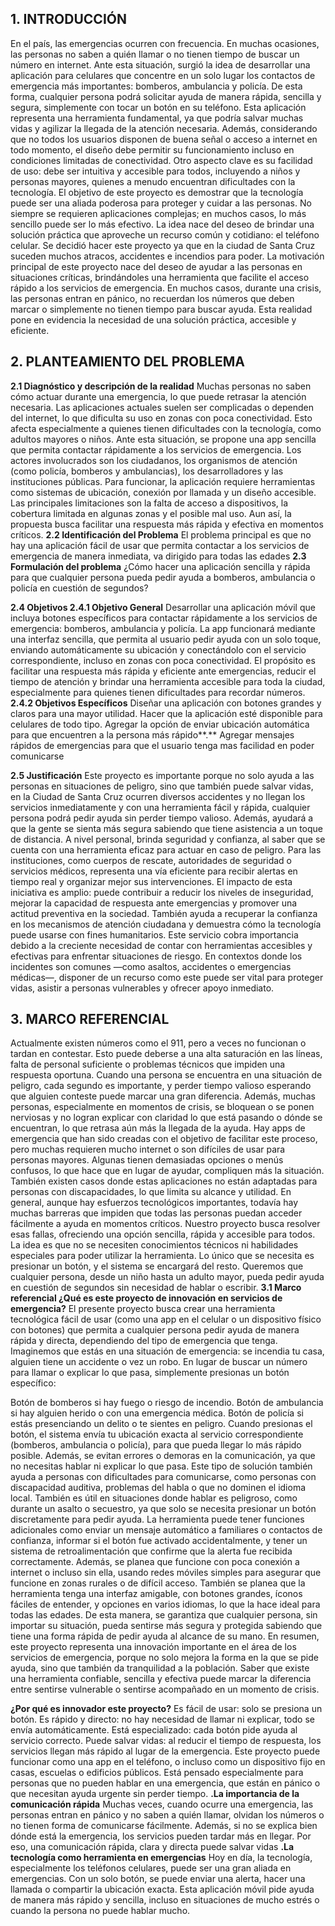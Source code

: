 ## 1. INTRODUCCIÓN

En el país, las emergencias ocurren con frecuencia. En muchas ocasiones, las
personas no saben a quién llamar o no tienen tiempo de buscar un número en internet.
Ante esta situación, surgió la idea de desarrollar una aplicación para celulares que
concentre en un solo lugar los contactos de emergencia más importantes: bomberos,
ambulancia y policía. De esta forma, cualquier persona podrá solicitar ayuda de
manera rápida, sencilla y segura, simplemente con tocar un botón en su teléfono.
Esta aplicación representa una herramienta fundamental, ya que podría salvar muchas
vidas y agilizar la llegada de la atención necesaria. Además, considerando que no
todos los usuarios disponen de buena señal o acceso a internet en todo momento, el
diseño debe permitir su funcionamiento incluso en condiciones limitadas de
conectividad. Otro aspecto clave es su facilidad de uso: debe ser intuitiva y accesible
para todos, incluyendo a niños y personas mayores, quienes a menudo encuentran
dificultades con la tecnología.
El objetivo de este proyecto es demostrar que la tecnología puede ser una aliada
poderosa para proteger y cuidar a las personas. No siempre se requieren aplicaciones
complejas; en muchos casos, lo más sencillo puede ser lo más efectivo. La idea nace
del deseo de brindar una solución práctica que aproveche un recurso común y
cotidiano: el teléfono celular.
Se decidió hacer este proyecto ya que en la ciudad de Santa Cruz suceden muchos
atracos, accidentes e incendios para poder. La motivación principal de este proyecto
nace del deseo de ayudar a las personas en situaciones críticas, brindándoles una
herramienta que facilite el acceso rápido a los servicios de emergencia. En muchos
casos, durante una crisis, las personas entran en pánico, no recuerdan los números
que deben marcar o simplemente no tienen tiempo para buscar ayuda. Esta realidad
pone en evidencia la necesidad de una solución práctica, accesible y eficiente.


## 2. PLANTEAMIENTO DEL PROBLEMA

**2.1 Diagnóstico y descripción de la realidad**
Muchas personas no saben cómo actuar durante una emergencia, lo que puede
retrasar la atención necesaria. Las aplicaciones actuales suelen ser complicadas o
dependen del internet, lo que dificulta su uso en zonas con poca conectividad. Esto
afecta especialmente a quienes tienen dificultades con la tecnología, como adultos
mayores o niños.
Ante esta situación, se propone una app sencilla que permita contactar rápidamente a
los servicios de emergencia. Los actores involucrados son los ciudadanos, los
organismos de atención (como policía, bomberos y ambulancias), los desarrolladores y
las instituciones públicas.
Para funcionar, la aplicación requiere herramientas como sistemas de ubicación,
conexión por llamada y un diseño accesible. Las principales limitaciones son la falta de
acceso a dispositivos, la cobertura limitada en algunas zonas y el posible mal uso. Aun
así, la propuesta busca facilitar una respuesta más rápida y efectiva en momentos
críticos.
**2.2 Identificación del Problema**
El problema principal es que no hay una aplicación fácil de usar que permita contactar
a los servicios de emergencia de manera inmediata, va dirigido para todas las edades
**2.3 Formulación del problema**
¿Cómo hacer una aplicación sencilla y rápida para que cualquier persona pueda pedir
ayuda a bomberos, ambulancia o policía en cuestión de segundos?


**2.4 Objetivos
2.4.1 Objetivo General**
Desarrollar una aplicación móvil que incluya botones específicos para contactar
rápidamente a los servicios de emergencia: bomberos, ambulancia y policía. La app
funcionará mediante una interfaz sencilla, que permita al usuario pedir ayuda con un
solo toque, enviando automáticamente su ubicación y conectándolo con el servicio
correspondiente, incluso en zonas con poca conectividad. El propósito es facilitar una
respuesta más rápida y eficiente ante emergencias, reducir el tiempo de atención y
brindar una herramienta accesible para toda la ciudad, especialmente para quienes
tienen dificultades para recordar números.
**2.4.2 Objetivos Específicos**
Diseñar una aplicación con botones grandes y claros para una mayor utilidad.
Hacer que la aplicación esté disponible para celulares de todo tipo.
Agregar la opción de enviar ubicación automática para que encuentren a la persona
más rápido**.**
Agregar mensajes rápidos de emergencias para que el usuario tenga mas facilidad en
poder comunicarse


**2.5 Justificación**
Este proyecto es importante porque no solo ayuda a las personas en situaciones de
peligro, sino que también puede salvar vidas, en la Ciudad de Santa Cruz ocurren
diversos accidentes y no llegan los servicios inmediatamente y con una herramienta
fácil y rápida, cualquier persona podrá pedir ayuda sin perder tiempo valioso. Además,
ayudará a que la gente se sienta más segura sabiendo que tiene asistencia a un toque
de distancia.
A nivel personal, brinda seguridad y confianza, al saber que se cuenta con una
herramienta eficaz para actuar en caso de peligro. Para las instituciones, como
cuerpos de rescate, autoridades de seguridad o servicios médicos, representa una vía
eficiente para recibir alertas en tiempo real y organizar mejor sus intervenciones.
El impacto de esta iniciativa es amplio: puede contribuir a reducir los niveles de
inseguridad, mejorar la capacidad de respuesta ante emergencias y promover una
actitud preventiva en la sociedad. También ayuda a recuperar la confianza en los
mecanismos de atención ciudadana y demuestra cómo la tecnología puede usarse con
fines humanitarios.
Este servicio cobra importancia debido a la creciente necesidad de contar con
herramientas accesibles y efectivas para enfrentar situaciones de riesgo. En contextos
donde los incidentes son comunes —como asaltos, accidentes o emergencias
médicas—, disponer de un recurso como este puede ser vital para proteger vidas,
asistir a personas vulnerables y ofrecer apoyo inmediato.


## 3. MARCO REFERENCIAL

Actualmente existen números como el 911, pero a veces no funcionan o tardan en
contestar. Esto puede deberse a una alta saturación en las líneas, falta de personal
suficiente o problemas técnicos que impiden una respuesta oportuna. Cuando una
persona se encuentra en una situación de peligro, cada segundo es importante, y
perder tiempo valioso esperando que alguien conteste puede marcar una gran
diferencia. Además, muchas personas, especialmente en momentos de crisis, se
bloquean o se ponen nerviosas y no logran explicar con claridad lo que está pasando o
dónde se encuentran, lo que retrasa aún más la llegada de la ayuda.
Hay apps de emergencia que han sido creadas con el objetivo de facilitar este
proceso, pero muchas requieren mucho internet o son difíciles de usar para personas
mayores. Algunas tienen demasiadas opciones o menús confusos, lo que hace que en
lugar de ayudar, compliquen más la situación. También existen casos donde estas
aplicaciones no están adaptadas para personas con discapacidades, lo que limita su
alcance y utilidad. En general, aunque hay esfuerzos tecnológicos importantes, todavía
hay muchas barreras que impiden que todas las personas puedan acceder fácilmente
a ayuda en momentos críticos.
Nuestro proyecto busca resolver esas fallas, ofreciendo una opción sencilla, rápida y
accesible para todos. La idea es que no se necesiten conocimientos técnicos ni
habilidades especiales para poder utilizar la herramienta. Lo único que se necesita es
presionar un botón, y el sistema se encargará del resto. Queremos que cualquier
persona, desde un niño hasta un adulto mayor, pueda pedir ayuda en cuestión de
segundos sin necesidad de hablar o escribir.
**3.1 Marco referencial
¿Qué es este proyecto de innovación en servicios de emergencia?**
El presente proyecto busca crear una herramienta tecnológica fácil de usar (como una
app en el celular o un dispositivo físico con botones) que permita a cualquier persona
pedir ayuda de manera rápida y directa, dependiendo del tipo de emergencia que
tenga.
Imaginemos que estás en una situación de emergencia: se incendia tu casa, alguien
tiene un accidente o vez un robo. En lugar de buscar un número para llamar o explicar
lo que pasa, simplemente presionas un botón específico:


Botón de bomberos si hay fuego o riesgo de incendio.
Botón de ambulancia si hay alguien herido o con una emergencia médica.
Botón de policía si estás presenciando un delito o te sientes en peligro.
Cuando presionas el botón, el sistema envía tu ubicación exacta al servicio
correspondiente (bomberos, ambulancia o policía), para que pueda llegar lo más
rápido posible. Además, se evitan errores o demoras en la comunicación, ya que no
necesitas hablar ni explicar lo que pasa.
Este tipo de solución también ayuda a personas con dificultades para comunicarse,
como personas con discapacidad auditiva, problemas del habla o que no dominen el
idioma local. También es útil en situaciones donde hablar es peligroso, como durante
un asalto o secuestro, ya que solo se necesita presionar un botón discretamente para
pedir ayuda.
La herramienta puede tener funciones adicionales como enviar un mensaje automático
a familiares o contactos de confianza, informar si el botón fue activado
accidentalmente, y tener un sistema de retroalimentación que confirme que la alerta
fue recibida correctamente. Además, se planea que funcione con poca conexión a
internet o incluso sin ella, usando redes móviles simples para asegurar que funcione
en zonas rurales o de difícil acceso.
También se planea que la herramienta tenga una interfaz amigable, con botones
grandes, íconos fáciles de entender, y opciones en varios idiomas, lo que la hace ideal
para todas las edades. De esta manera, se garantiza que cualquier persona, sin
importar su situación, pueda sentirse más segura y protegida sabiendo que tiene una
forma rápida de pedir ayuda al alcance de su mano.
En resumen, este proyecto representa una innovación importante en el área de los
servicios de emergencia, porque no solo mejora la forma en la que se pide ayuda, sino
que también da tranquilidad a la población. Saber que existe una herramienta
confiable, sencilla y efectiva puede marcar la diferencia entre sentirse vulnerable o
sentirse acompañado en un momento de crisis.


**¿Por qué es innovador este proyecto?**
Es fácil de usar: solo se presiona un botón.
Es rápido y directo: no hay necesidad de llamar ni explicar, todo se envía
automáticamente.
Está especializado: cada botón pide ayuda al servicio correcto.
Puede salvar vidas: al reducir el tiempo de respuesta, los servicios llegan más rápido
al lugar de la emergencia.
Este proyecto puede funcionar como una app en el teléfono, o incluso como un
dispositivo fijo en casas, escuelas o edificios públicos. Está pensado especialmente
para personas que no pueden hablar en una emergencia, que están en pánico o que
necesitan ayuda urgente sin perder tiempo.
**.La importancia de la comunicación rápida**
Muchas veces, cuando ocurre una emergencia, las personas entran en pánico y no
saben a quién llamar, olvidan los números o no tienen forma de comunicarse
fácilmente. Además, si no se explica bien dónde está la emergencia, los servicios
pueden tardar más en llegar. Por eso, una comunicación rápida, clara y directa puede
salvar vidas
**.La tecnología como herramienta en emergencias**
Hoy en día, la tecnología, especialmente los teléfonos celulares, puede ser una gran
aliada en emergencias. Con un solo botón, se puede enviar una alerta, hacer una
llamada o compartir la ubicación exacta. Esta aplicación móvil pide ayuda de manera
más rápido y sencilla, incluso en situaciones de mucho estrés o cuando la persona no
puede hablar mucho.




